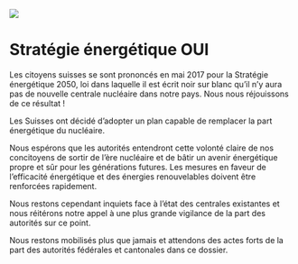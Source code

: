 ![](content/opening/images/intro-20170607-se-oui.jpg)

# Stratégie énergétique OUI

Les citoyens suisses se sont prononcés en mai 2017 pour la Stratégie énergétique 2050, loi dans laquelle il est écrit noir sur blanc qu’il n’y aura pas de nouvelle centrale nucléaire dans notre pays. Nous nous réjouissons de ce résultat !

Les Suisses ont décidé d’adopter un plan capable de remplacer la part énergétique du nucléaire. 

Nous espérons que les autorités entendront cette volonté claire de nos concitoyens de sortir de l’ère nucléaire et de bâtir un avenir énergétique propre et sûr pour les générations futures. Les mesures en faveur de l’efficacité énergétique et des énergies renouvelables doivent être renforcées rapidement.

Nous restons cependant inquiets face à l’état des centrales existantes et nous réitérons notre appel à une plus grande vigilance de la part des autorités sur ce point.

Nous restons mobilisés plus que jamais et attendons des actes forts de la part des autorités fédérales et cantonales dans ce dossier. 
